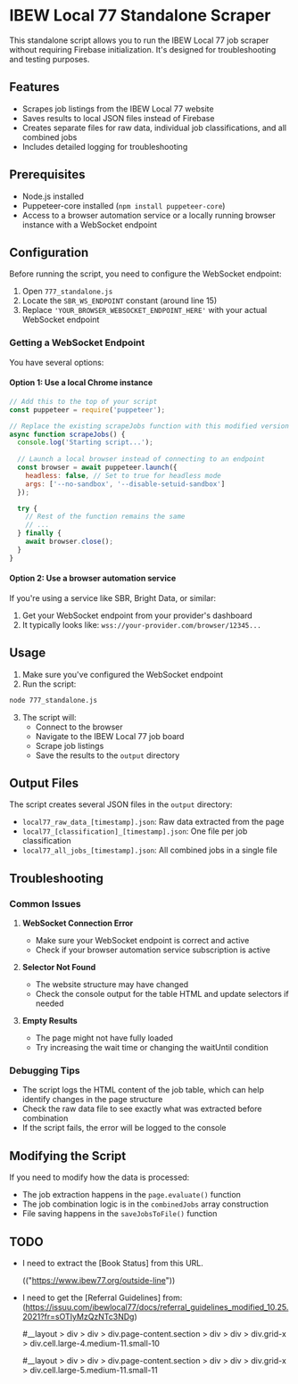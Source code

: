 # IBEW Local 77 Standalone Scraper

This standalone script allows you to run the IBEW Local 77 job scraper without requiring Firebase initialization. It's designed for troubleshooting and testing purposes.

## Features

- Scrapes job listings from the IBEW Local 77 website
- Saves results to local JSON files instead of Firebase
- Creates separate files for raw data, individual job classifications, and all combined jobs
- Includes detailed logging for troubleshooting

## Prerequisites

- Node.js installed
- Puppeteer-core installed (`npm install puppeteer-core`)
- Access to a browser automation service or a locally running browser instance with a WebSocket endpoint

## Configuration

Before running the script, you need to configure the WebSocket endpoint:

1. Open `777_standalone.js`
2. Locate the `SBR_WS_ENDPOINT` constant (around line 15)
3. Replace `'YOUR_BROWSER_WEBSOCKET_ENDPOINT_HERE'` with your actual WebSocket endpoint

### Getting a WebSocket Endpoint

You have several options:

#### Option 1: Use a local Chrome instance

```javascript
// Add this to the top of your script
const puppeteer = require('puppeteer');

// Replace the existing scrapeJobs function with this modified version
async function scrapeJobs() {
  console.log('Starting script...');
  
  // Launch a local browser instead of connecting to an endpoint
  const browser = await puppeteer.launch({
    headless: false, // Set to true for headless mode
    args: ['--no-sandbox', '--disable-setuid-sandbox']
  });

  try {
    // Rest of the function remains the same
    // ...
  } finally {
    await browser.close();
  }
}
```

#### Option 2: Use a browser automation service

If you're using a service like SBR, Bright Data, or similar:

1. Get your WebSocket endpoint from your provider's dashboard
2. It typically looks like: `wss://your-provider.com/browser/12345...`

## Usage

1. Make sure you've configured the WebSocket endpoint
2. Run the script:

```bash
node 777_standalone.js
```

3. The script will:
   - Connect to the browser
   - Navigate to the IBEW Local 77 job board
   - Scrape job listings
   - Save the results to the `output` directory

## Output Files

The script creates several JSON files in the `output` directory:

- `local77_raw_data_[timestamp].json`: Raw data extracted from the page
- `local77_[classification]_[timestamp].json`: One file per job classification
- `local77_all_jobs_[timestamp].json`: All combined jobs in a single file

## Troubleshooting

### Common Issues

1. **WebSocket Connection Error**
   - Make sure your WebSocket endpoint is correct and active
   - Check if your browser automation service subscription is active

2. **Selector Not Found**
   - The website structure may have changed
   - Check the console output for the table HTML and update selectors if needed

3. **Empty Results**
   - The page might not have fully loaded
   - Try increasing the wait time or changing the waitUntil condition

### Debugging Tips

- The script logs the HTML content of the job table, which can help identify changes in the page structure
- Check the raw data file to see exactly what was extracted before combination
- If the script fails, the error will be logged to the console

## Modifying the Script

If you need to modify how the data is processed:

- The job extraction happens in the `page.evaluate()` function
- The job combination logic is in the `combinedJobs` array construction
- File saving happens in the `saveJobsToFile()` function

## **TODO**

- I need to extract the [Book Status] from this URL.

    (("https://www.ibew77.org/outside-line"))

- I need to get the [Referral Guidelines] from:
    (https://issuu.com/ibewlocal77/docs/referral_guidelines_modified_10.25.2021?fr=sOTIyMzQzNTc3NDg)

    #__layout > div > div > div.page-content.section > div > div > div.grid-x > div.cell.large-4.medium-11.small-10

    #__layout > div > div > div.page-content.section > div > div > div.grid-x > div.cell.large-5.medium-11.small-11